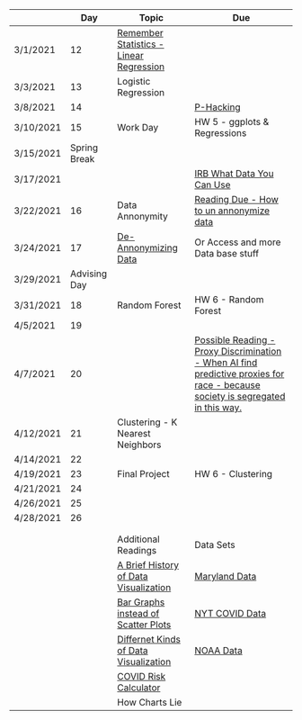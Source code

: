 |         |Day         |Topic                                                                                                                           |Due                                                                                                                                                                                                                                                           |
|---------|------------|--------------------------------------------------------------------------------------------------------------------------------|--------------------------------------------------------------------------------------------------------------------------------------------------------------------------------------------------------------------------------------------------------------|
|3/1/2021 |12          |[Remember Statistics - Linear Regression](https://docs.google.com/document/d/14MH0Qq9nTMTY1uYrVohCFPWajxAF0SO_TxA7n0LxEKA/edit) |                                                                                                                                                                                                                                                              |
|3/3/2021 |13          |Logistic Regression                                                                                                             ||
|3/8/2021 |14          |                                                                                                                                |[P-Hacking](https://rss.onlinelibrary.wiley.com/doi/10.1111/1740-9713.01554)                                                                                                                                                                                  |
|3/10/2021|15          |Work Day                                                                                                                        |HW 5 - ggplots & Regressions                                                                                                                                                                                  |
|3/15/2021|Spring Break|                                                                                                                                |                                                                                                                                                                                                                                                              |
|3/17/2021|            |                                                                                                                                |[IRB What Data You Can Use](https://research.virginia.edu/irb-hsr/archival-data)                                                                                                                                                                              |
|3/22/2021|16          |Data Annonymity                                                                                                                 |[Reading Due - How to un annonymize data](https://www.theguardian.com/technology/2019/jul/23/anonymised-data-never-be-anonymous-enough-study-finds)                                                                                                           |
|3/24/2021|17          |[De-Annonymizing Data](https://www.nature.com/articles/s41467-019-10933-3)                                                      |Or Access and more Data base stuff                                                                                                                                                                                                                            |
|3/29/2021|Advising Day|                                                                                                                                |                                                                                                                                                                                                                                                              |
|3/31/2021|18          |Random Forest                                                                                                                   |HW 6 - Random Forest                                                                                                                                                                                                                                          |
|4/5/2021 |19          |                                                                                                                                |                                                                                                                                                                                                                                                              |
|4/7/2021 |20          |                                                                                                                                |[Possible Reading - Proxy Discrimination - When AI find predictive proxies for race - because society is segregated in this way. ](https://ilr.law.uiowa.edu/print/volume-105-issue-3/proxy-discrimination-in-the-age-of-artificial-intelligence-and-big-data)|
|4/12/2021|21          |Clustering - K Nearest Neighbors                                                                                                |                                                                                                                                                                                                                                                              |
|4/14/2021|22          |                                                                                                                                |                                                                                                                                                                                                                                                              |
|4/19/2021|23          |Final Project                                                                                                                   |HW 6 - Clustering                                                                                                                                                                                                                                             |
|4/21/2021|24          |                                                                                                                                |                                                                                                                                                                                                                                                              |
|4/26/2021|25          |                                                                                                                                |                                                                                                                                                                                                                                                              |
|4/28/2021|26          |                                                                                                                                |                                                                                                                                                                                                                                                              |
|         |            |                                                                                                                                |                                                                                                                                                                                                                                                              |
|         |            |                                                                                                                                |                                                                                                                                                                                                                                                              |
|         |            |Additional Readings                                                                                                             |Data Sets                                                                                                                                                                                                                                                     |
|         |            |[A Brief History of Data Visualization](https://www.datavis.ca/papers/hbook.pdf)                                                |[Maryland Data](https://gopi.maryland.gov/)                                                                                                                                                                                                                   |
|         |            |[Bar Graphs instead of Scatter Plots](https://journals.plos.org/plosbiology/article?id=10.1371/journal.pbio.1002128)            |[NYT COVID Data](https://github.com/nytimes/covid-19-data)                                                                                                                                                                                                    |
|         |            |[Differnet Kinds of Data Visualization](https://github.com/arielcwebster/DataScience/blob/main/visualdatacommunication.pdf)     |[NOAA Data](ftp://ftp.ncdc.noaa.gov/pub/data/ghcn/daily/)                                                                                                                                                                                                     |
|         |            |[COVID Risk Calculator](https://www.nytimes.com/2021/12/30/style/covid-risk-calculator.html)                                    |                                                                                                                                                                                                                                                              |
|         |            |How Charts Lie                                                                                                                  |                                                                                                                                                                                                                                                              |

